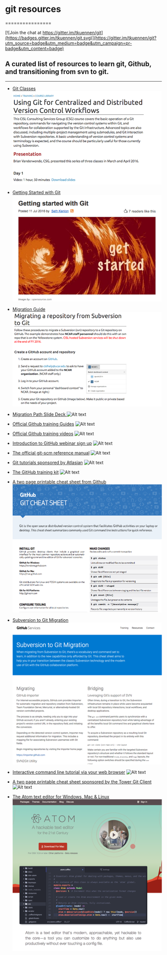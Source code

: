 # git resources
================

[![Join the chat at https://gitter.im/tkuennen/git](https://badges.gitter.im/tkuennen/git.svg)](https://gitter.im/tkuennen/git?utm_source=badge&utm_medium=badge&utm_campaign=pr-badge&utm_content=badge)

## A curated list of resources to learn git, Github, and transitioning from svn to git.

--------------------------------------------------------------------------------------------------------------------------------------
- [Git Classes](https://www2.cisl.ucar.edu/user-support/training/library/using-git-centralized-and-distributed-version-control-workflows) ![Alt text](./assets/csg-classes.png)

- [Getting Started with Git](https://opensource.com/life/16/7/stumbling-git) ![Alt text](./assets/os.png)

- [Migration Guide](https://www2.cisl.ucar.edu/resources/computational-systems/yellowstone/software/migrating-repository-subversion-git) ![Alt text](./assets/migration-guide.png)

- [Migration Path Slide Deck ](https://docs.google.com/presentation/d/1HPNp9ArYegCdbhs6kevKcbQ8gHCm8uG6j3vcMtwwerw/edit#slide=id.p) ![Alt text](./assets/slide-deck.png)

- [Official Github training Guides](https://guides.github.com/) ![Alt text](./assets/guides.png)

- [Official Github training videos](https://training.github.com/resources/videos/) ![Alt text](./assets/videos.png)

- [Introduction to GitHub webinar sign up](https://training.github.com/classes/introduction/) ![Alt text](./assets/class.png)

- [The official git-scm reference manual](https://git-scm.com/doc) ![Alt text](./assets/git-scm.png)

- [Git tutorials sponsored by Atlasian](https://www.atlassian.com/git/) ![Alt text](./assets/atlassian.png)

- [The GitHub training kit](https://training.github.com/kit/) ![Alt text](./assets/training.png)

- [A two page printable cheat sheet from Github](https://training.github.com/downloads/github-git-cheat-sheet.pdf) ![Alt text](./assets/cheat-sheet.png)

- [Subversion to Git Migration](https://training.github.com/downloads/subversion-migration.html) ![Alt text](./assets/svn-git.png)

- [Interactive command line tutorial via your web browser](https://try.github.io/levels/1/challenges/1) ![Alt text](./assets/trygit.png)

- [A two page printable cheat sheet sponsored by the Tower Git Client](http://www.git-tower.com/blog/git-cheat-sheet/) ![Alt text](./assets/tower.png)

- [The Atom text editor for Windows, Mac & Linux](https://atom.io/) ![Alt text](./assets/atom.png)
